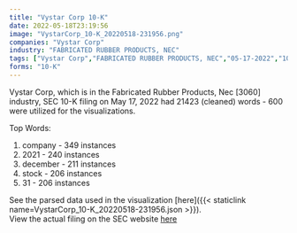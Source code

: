 ```yaml
---
title: "Vystar Corp 10-K"
date: 2022-05-18T23:19:56
image: "VystarCorp_10-K_20220518-231956.png"
companies: "Vystar Corp"
industry: "FABRICATED RUBBER PRODUCTS, NEC"
tags: ["Vystar Corp","FABRICATED RUBBER PRODUCTS, NEC","05-17-2022","10-K"]
forms: "10-K"
---
```

Vystar Corp, which is in the Fabricated Rubber Products, Nec [3060] industry, SEC 10-K filing on May 17, 2022 had 21423 (cleaned) words - 600 were utilized for the visualizations.

Top Words:
1. company - 349 instances
2. 2021 - 240 instances
3. december - 211 instances
4. stock - 206 instances
5. 31 - 206 instances


See the parsed data used in the visualization [here]({{< staticlink name=VystarCorp_10-K_20220518-231956.json >}}).  
View the actual filing on the SEC website [here](https://www.sec.gov/Archives/edgar/data/1308027/0001493152-22-014055.txt)